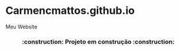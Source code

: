 # Carmencmattos.github.io
Meu Website 
  <h3 align="center"> 
    :construction:  Projeto em construção  :construction:
   </h3>
